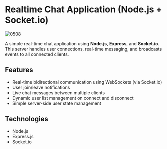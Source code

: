# Realtime Chat Application (Node.js + Socket.io)

![0508](https://github.com/RickHolaaa/RChat/assets/66788498/b192bcec-a798-4d33-a541-411199ac7fea)

A simple real-time chat application using **Node.js**, **Express**, and **Socket.io**. This server handles user connections, real-time messaging, and broadcasts events to all connected clients.

## Features

- Real-time bidirectional communication using WebSockets (via Socket.io)
- User join/leave notifications
- Live chat messages between multiple clients
- Dynamic user list management on connect and disconnect
- Simple server-side user state management

## Technologies

- Node.js
- Express.js
- Socket.io
